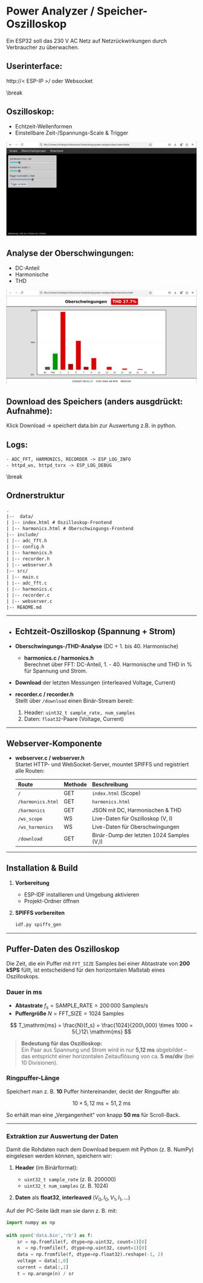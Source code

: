 # Power Analyzer / Speicher-Oszilloskop

Ein ESP32 soll das 230 V AC Netz auf Netzrückwirkungen durch Verbraucher zu überwachen.

## Userinterface: 

http://< ESP-IP >/ oder Websocket

\break

## Oszilloskop:

- Echtzeit-Wellenformen
- Einstellbare Zeit-/Spannungs-Scale & Trigger

![Scope-Screenshot-22052025](./../02-pictures/Scope-Screenshot-22052025.png)

## Analyse der Oberschwingungen:

- DC-Anteil
- Harmonische 
- THD

![Harmonics-Screenshot-22052025](./../02-pictures/Harmonics-Screenshot-22052025.png)

## Download des Speichers (anders ausgdrückt: Aufnahme):

Klick Download -> speichert data.bin zur Auswertung z.B. in python.

## Logs:

    - ADC_FFT, HARMONICS, RECORDER -> ESP_LOG_INFO
    - httpd_ws, httpd_txrx -> ESP_LOG_DEBUG

\break

## Ordnerstruktur

```
.
|--  data/
| |-- index.html # Oszilloskop-Frontend
| |-- harmonics.html # Oberschwingungs-Frontend
|-- include/
| |-- adc_fft.h
| |-- config.h
| |-- harmonics.h
| |-- recorder.h
| |-- webserver.h
|-- src/
| |-- main.c
| |-- adc_fft.c
| |-- harmonics.c
| |-- recorder.c
| |-- webserver.c
|-- README.md
```

---

- ## Echtzeit-Oszilloskop (Spannung + Strom)

- **Oberschwingungs-/THD-Analyse** (DC + 1. bis 40. Harmonische)


  - **harmonics.c / harmonics.h**  
    Berechnet über FFT: DC-Anteil, 1. - 40. Harmonische und THD in % für Spannung und Strom.


- **Download** der letzten Messungen (interleaved Voltage, Current)

- **recorder.c / recorder.h**  
  Stellt über `/download` einen Binär-Stream bereit:
  1. Header: `uint32_t sample_rate, num_samples`  
  2. Daten: `float32`-Paare (Voltage, Current)

---

## Webserver-Komponente

- **webserver.c / webserver.h**  
  Startet HTTP- und WebSocket-Server, mountet SPIFFS und registriert alle Routen:

  | Route             | Methode      | Beschreibung                              |
  |-------------------|--------------|-------------------------------------------|
  | `/`               | GET          | `index.html` (Scope)                     |
  | `/harmonics.html` | GET          | `harmonics.html`                          |
  | `/harmonics`      | GET          | JSON mit DC, Harmonischen & THD           |
  | `/ws_scope`       | WS           | Live-Daten für Oszilloskop (V, I)         |
  | `/ws_harmonics`   | WS           | Live-Daten für Oberschwingungen           |
  | `/download`       | GET          | Binär-Dump der letzten 1024 Samples (V,I) |

---

## Installation & Build

1. **Vorbereitung**  
   - ESP-IDF installieren und Umgebung aktivieren  
   - Projekt-Ordner öffnen

2. **SPIFFS vorbereiten**  
   ```bash
   idf.py spiffs_gen

---

## Puffer-Daten des Oszilloskop

Die Zeit, die ein Puffer mit `FFT_SIZE` Samples bei einer Abtastrate von **200 kSPS** füllt, ist entscheidend für den horizontalen Maßstab eines Oszilloskops.


### Dauer in ms

- **Abtastrate** $f_s = \text{SAMPLE\_RATE} = 200\,000\ \mathrm{Samples/s}$  
- **Puffergröße** $N = \text{FFT\_SIZE} = 1024\ \mathrm{Samples}$

$$
T_\mathrm{ms}
= \frac{N}{f_s}
= \frac{1024}{200\,000} \times 1000
= 5{,}12\ \mathrm{ms}
$$

> **Bedeutung für das Oszilloskop:**  
> Ein Paar aus Spannung und Strom wird in nur **5,12 ms** abgebildet – das entspricht einer horizontalen Zeitauflösung von ca. **5 ms/div** (bei 10 Divisionen).

### Ringpuffer-Länge

Speichert man z. B. **10** Puffer hintereinander, deckt der Ringpuffer ab:

$$
10 \times 5{,}12\ \mathrm{ms} = 51{,}2\ \mathrm{ms}
$$

So erhält man eine „Vergangenheit“ von knapp **50 ms** für Scroll-Back.

---

### Extraktion zur Auswertung der Daten

Damit die Rohdaten nach dem Download bequem mit Python (z. B. NumPy) eingelesen werden können, speichern wir:

1. **Header** (im Binärformat):
   - `uint32_t sample_rate` (z. B. 200000)  
   - `uint32_t num_samples` (z. B. 1024)  

2. **Daten** als **float32**, **interleaved** $(V_0, I_0, V_1, I_1, \dots)$

Auf der PC-Seite lädt man sie dann z. B. mit:

```python
import numpy as np

with open('data.bin','rb') as f:
    sr = np.fromfile(f, dtype=np.uint32, count=1)[0]
    n  = np.fromfile(f, dtype=np.uint32, count=1)[0]
    data = np.fromfile(f, dtype=np.float32).reshape(-1, 2)
    voltage = data[:,0]
    current = data[:,1]
    t = np.arange(n) / sr
```



